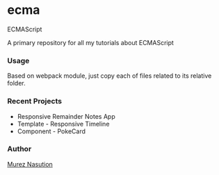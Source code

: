 # ecma
ECMAScript

A primary repository for all my tutorials about ECMAScript

### Usage

Based on webpack module, just copy each of files related to its relative folder.

### Recent Projects
* Responsive Remainder Notes App
* Template - Responsive Timeline
* Component - PokeCard

### Author
[Murez Nasution](https://www.facebook.com/murez.nasution)
